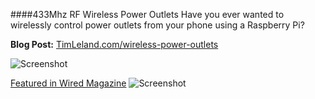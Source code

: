 ####433Mhz RF Wireless Power Outlets
Have you ever wanted to wirelessly control power outlets from your phone using a Raspberry Pi? 

**Blog Post:** [TimLeland.com/wireless-power-outlets](http://timleland.com/wireless-power-outlets/)

![Screenshot](http://i0.wp.com/timleland.com/wp-content/uploads/2014/12/15721754859_1301df94c1_o-e1417497266426-225x300.jpg?resize=225%2C300)


[Featured in Wired Magazine](http://www.wired.co.uk/magazine/archive/2016/05/how-to/raspberry-pi-power-outlets-tutorial)
![Screenshot](https://i1.wp.com/timleland.com/wp-content/uploads/2014/12/Wired.jpg?zoom=2&resize=750%2C410&ssl=1)
